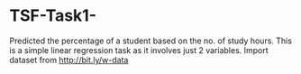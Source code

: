 # TSF-Task1-
Predicted the percentage of a student based on the
no. of study hours.
This is a simple linear regression task as it involves
just 2 variables.
Import dataset from http://bit.ly/w-data
